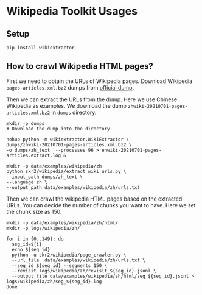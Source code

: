 # Wikipedia Toolkit Usages

## Setup
```
pip install wikiextractor
```

## How to crawl Wikipedia HTML pages?

First we need to obtain the URLs of Wikipedia pages.
Download Wikipedia `pages-articles.xml.bz2` dumps from 
[official dump](https://dumps.wikimedia.org/backup-index.html).

Then we can extract the URLs from the dump. 
Here we use Chinese Wikipedia as examples.
We download the dump `zhwiki-20210701-pages-articles.xml.bz2` in `dumps` directory.
```
mkdir -p dumps
# Download the dump into the directory.

nohup python -m wikiextractor.WikiExtractor \
dumps/zhwiki-20210701-pages-articles.xml.bz2 \
-o dumps/zh_text  --processes 96 > enwiki-20210701-pages-articles.extract.log &

mkdir -p data/examples/wikipedia/zh
python skr2/wikipedia/extract_wiki_urls.py \
--input_path dumps/zh_text \
--language zh \
--output_path data/examples/wikipedia/zh/urls.txt
```

Then we can crawl the wikipedia HTML pages based on the extracted URLs.
You can decide the number of chunks you want to have.
Here we set the chunk size as 150.
```
mkdir -p data/examples/wikipedia/zh/html/
mkdir -p logs/wikipedia/zh/

for i in {0..149}; do
  seg_id=${i}
  echo ${seg_id}
  python -u skr2/wikipedia/page_crawler.py \
  --url_file  data/examples/wikipedia/zh/urls.txt \
  --seg_id ${seg_id} --segments 150 \
  --revisit logs/wikipedia/zh/revisit_${seg_id}.jsonl \
  --output_file data/examples/wikipedia/zh/html/seg_${seg_id}.jsonl > logs/wikipedia/zh/seg_${seg_id}.log
done
```